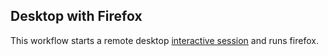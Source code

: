 ## Desktop with Firefox
This workflow starts a remote desktop [interactive session](https://github.com/parallelworks/interactive_session/blob/main/README.md) and runs firefox.
